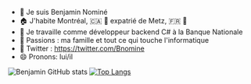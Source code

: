 * 🔭 Je suis Benjamin Nominé
* 🏠 J'habite Montréal, 🇨🇦 🍁 expatrié de Metz, 🇫🇷 🍷
* 🏢 Je travaille comme développeur backend C# à la Banque Nationale
* 🌱 Passions : ma famille et tout ce qui touche l'informatique
* 🦜 Twitter : https://twitter.com/Bnomine
* 😄 Pronons: lui/il

![Benjamin GitHub stats](https://github-readme-stats.vercel.app/api?username=benomine&show_icons=true&theme=nord)
[![Top Langs](https://github-readme-stats.vercel.app/api/top-langs/?username=benomine&layout=compact)](https://github.com/benomine/)
